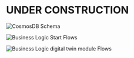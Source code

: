 # UNDER CONSTRUCTION

![CosmosDB Schema](https://raw.githubusercontent.com/leolumicrosoft/ADTUI/master/azureiotrocksB2C/designFiles/cosmosDBDesign.drawio.svg)


![Business Logic Start Flows](https://raw.githubusercontent.com/leolumicrosoft/ADTUI/master/azureiotrocksB2C/designFiles/businessLogicFlows1.drawio.svg)


![Business Logic digital twin module Flows](https://raw.githubusercontent.com/leolumicrosoft/ADTUI/master/azureiotrocksB2C/designFiles/businessLogicFlows_digitaltwinmodule.drawio.svg)
